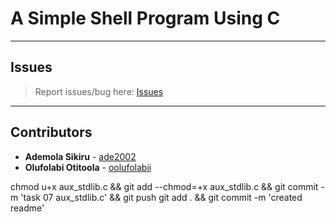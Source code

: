 # A Simple Shell Program Using C

---

## Issues

> Report issues/bug here: [Issues](https://github.com/oolufolabii/simple_shell/issues)

---

## Contributors

+ **Ademola Sikiru** - [ade2002](https://github.com/Ade2002/)
+ **Olufolabi Otitoola** - [oolufolabii](github.com/oolufolabii/)


chmod u+x aux_stdlib.c && git add --chmod=+x aux_stdlib.c && git commit -m 'task 07 aux_stdlib.c' && git push
git add . && git commit -m 'created readme'
